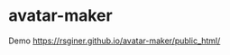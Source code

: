 # avatar-maker
Demo <a href="https://rsginer.github.io/avatar-maker/public_html/">https://rsginer.github.io/avatar-maker/public_html/</a>
